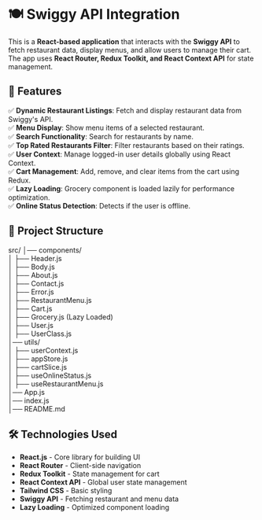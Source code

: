 # 🍽️ Swiggy API Integration 

This is a **React-based application** that interacts with the **Swiggy API** to fetch restaurant data, display menus, and allow users to manage their cart. The app uses **React Router, Redux Toolkit, and React Context API** for state management.  

## 🚀 Features  

✅ **Dynamic Restaurant Listings**: Fetch and display restaurant data from Swiggy's API.  
✅ **Menu Display**: Show menu items of a selected restaurant.  
✅ **Search Functionality**: Search for restaurants by name.  
✅ **Top Rated Restaurants Filter**: Filter restaurants based on their ratings.  
✅ **User Context**: Manage logged-in user details globally using React Context.  
✅ **Cart Management**: Add, remove, and clear items from the cart using Redux.  
✅ **Lazy Loading**: Grocery component is loaded lazily for performance optimization.  
✅ **Online Status Detection**: Detects if the user is offline.  

## 📂 Project Structure

src/
│── components/
<br>
│   ├── Header.js
<br>
│   ├── Body.js
<br>
│   ├── About.js
<br>
│   ├── Contact.js
<br>
│   ├── Error.js
<br>
│   ├── RestaurantMenu.js
<br>
│   ├── Cart.js
<br>
│   ├── Grocery.js (Lazy Loaded)
<br>
│   ├── User.js
<br>
│   ├── UserClass.js
<br>
│── utils/
<br>
│   ├── userContext.js
<br>
│   ├── appStore.js
<br>
│   ├── cartSlice.js
<br>
│   ├── useOnlineStatus.js
<br>
│   ├── useRestaurantMenu.js
<br>
│── App.js
<br>
│── index.js
<br>
│── README.md
<br>

## 🛠️ Technologies Used  

- **React.js** - Core library for building UI  
- **React Router** - Client-side navigation  
- **Redux Toolkit** - State management for cart  
- **React Context API** - Global user state management  
- **Tailwind CSS** - Basic styling  
- **Swiggy API** - Fetching restaurant and menu data  
- **Lazy Loading** - Optimized component loading  




